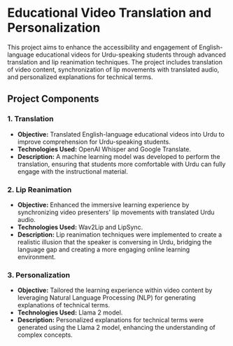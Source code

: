 # Educational Video Translation and Personalization

This project aims to enhance the accessibility and engagement of English-language educational videos for Urdu-speaking students through advanced translation and lip reanimation techniques. The project includes translation of video content, synchronization of lip movements with translated audio, and personalized explanations for technical terms.

## Project Components

### 1. Translation
- **Objective:** Translated English-language educational videos into Urdu to improve comprehension for Urdu-speaking students.
- **Technologies Used:** OpenAI Whisper and Google Translate.
- **Description:** A machine learning model was developed to perform the translation, ensuring that students more comfortable with Urdu can fully engage with the instructional material.

### 2. Lip Reanimation
- **Objective:** Enhanced the immersive learning experience by synchronizing video presenters' lip movements with translated Urdu audio.
- **Technologies Used:** Wav2Lip and LipSync.
- **Description:** Lip reanimation techniques were implemented to create a realistic illusion that the speaker is conversing in Urdu, bridging the language gap and creating a more engaging online learning environment.

### 3. Personalization
- **Objective:** Tailored the learning experience within video content by leveraging Natural Language Processing (NLP) for generating explanations of technical terms.
- **Technologies Used:** Llama 2 model.
- **Description:** Personalized explanations for technical terms were generated using the Llama 2 model, enhancing the understanding of complex concepts.

